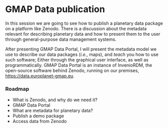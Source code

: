 # GMAP Data publication

In this session we are going to see how to publish a planetary data package on a platform like Zenodo. There is a discussion about the metadata relevant for describing planetary data and how to present them to the user through general-purpose data management systems.

After presenting GMAP Data Portal, I will present the metadata model we use to describe our data packages (_i.e._, maps), and _teach_ you how to use such software; Either through the graphical user interface, as well as programmatically.
GMAP Data Portal is an instance of InvenioRDM, the open-source software behind Zenodo, running on our premises, https://data.europlanet-gmap.eu.


### Roadmap

- What is Zenodo, and why do we need it?
- GMAP Data Portal
- What are metadata for planetary data?
- Publish a demo package
- Access data from Zenodo
